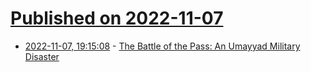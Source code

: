 # [Published on 2022-11-07](index.md)

* [2022-11-07, 19:15:08](https://news.ycombinator.com/item?id=33510818) - [The Battle of the Pass: An Umayyad Military Disaster](https://www.medievalists.net/2022/10/battle-pass-umayyad-military-disaster/)
